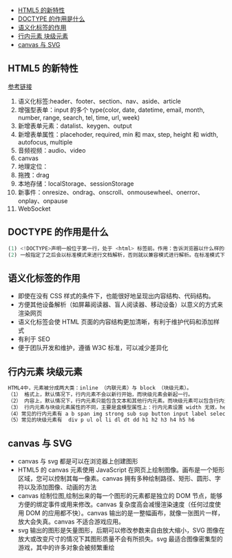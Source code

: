 <!-- START doctoc generated TOC please keep comment here to allow auto update -->
<!-- DON'T EDIT THIS SECTION, INSTEAD RE-RUN doctoc TO UPDATE -->

- [HTML5 的新特性](#html5-%E7%9A%84%E6%96%B0%E7%89%B9%E6%80%A7)
- [DOCTYPE 的作用是什么](#doctype-%E7%9A%84%E4%BD%9C%E7%94%A8%E6%98%AF%E4%BB%80%E4%B9%88)
- [语义化标签的作用](#%E8%AF%AD%E4%B9%89%E5%8C%96%E6%A0%87%E7%AD%BE%E7%9A%84%E4%BD%9C%E7%94%A8)
- [行内元素 块级元素](#%E8%A1%8C%E5%86%85%E5%85%83%E7%B4%A0-%E5%9D%97%E7%BA%A7%E5%85%83%E7%B4%A0)
- [canvas 与 SVG](#canvas-%E4%B8%8E-svg)

<!-- END doctoc generated TOC please keep comment here to allow auto update -->

## HTML5 的新特性

[参考链接](https://www.cnblogs.com/ainyi/p/9777841.html)

1. 语义化标签:header、footer、section、nav、aside、article
2. 增强型表单：input 的多个 type(color, date, datetime, email, month, number, range, search, tel, time, url, week)
3. 新增表单元素：datalist、keygen、output
4. 新增表单属性：placehoder, required, min 和 max, step, height 和 width, autofocus, multiple
5. 音频视频：audio、video
6. canvas
7. 地理定位：
8. 拖拽：drag
9. 本地存储：localStorage、sessionStorage
10. 新事件：onresize、ondrag、onscroll、onmousewheel、onerror、onplay、onpause
11. WebSocket

## DOCTYPE 的作用是什么

```js
(1) <!DOCTYPE>声明一般位于第一行，处于 <html> 标签前。作用：告诉浏览器以什么样的模式来解析文档。DOCTYPE 不存在或格式不正确会导致文档以兼容模式呈现。
(2) 一般指定了之后会以标准模式来进行文档解析，否则就以兼容模式进行解析。在标准模式下，浏览器的解析规则都是按照最新的标准进行解析的;在兼容模式下，浏览器会以向后兼容的方式来模拟老式浏览器的行为，以保证一些老的网站的正确访问。
```

## 语义化标签的作用

- 即使在没有 CSS 样式的条件下，也能很好地呈现出内容结构、代码结构。
- 方便其他设备解析（如屏幕阅读器、盲人阅读器、移动设备）以意义的方式来渲染网页
- 语义化标签会使 HTML 页面的内容结构更加清晰，有利于维护代码和添加样式
- 有利于 SEO
- 便于团队开发和维护，遵循 W3C 标准，可以减少差异化

## 行内元素 块级元素

```js
HTML4中，元素被分成两大类：inline （内联元素）与 block （块级元素）。
（1） 格式上，默认情况下，行内元素不会以新行开始，而块级元素会新起一行。
（2） 内容上，默认情况下，行内元素只能包含文本和其他行内元素。而块级元素可以包含行内元素和其他块级元素。
（3） 行内元素与块级元素属性的不同，主要是盒模型属性上：行内元素设置 width 无效，height 无效（可以设置 line-height），设置 margin 和 padding 的上下不会对其他元素产生影响。
（4）常见的行内元素有 a b span img strong sub sup button input label select textarea
（5）常见的块级元素有  div p ul ol li dl dt dd h1 h2 h3 h4 h5 h6

```

## canvas 与 SVG

- canvas 与 svg 都是可以在浏览器上创建图形
- HTML5 的 canvas 元素使用 JavaScript 在网页上绘制图像。画布是一个矩形区域，您可以控制其每一像素。canvas 拥有多种绘制路径、矩形、圆形、字符以及添加图像、动画的方法
- canvas 绘制位图,绘制出来的每一个图形的元素都是独立的 DOM 节点，能够方便的绑定事件或用来修改。canvas 复杂度高会减慢渲染速度（任何过度使用 DOM 的应用都不快）。canvas 输出的是一整幅画布，就像一张图片一样，放大会失真。canvas 不适合游戏应用。
- svg 输出的图形是矢量图形，后期可以修改参数来自由放大缩小，SVG 图像在放大或改变尺寸的情况下其图形质量不会有所损失。svg 最适合图像密集型的游戏，其中的许多对象会被频繁重绘
